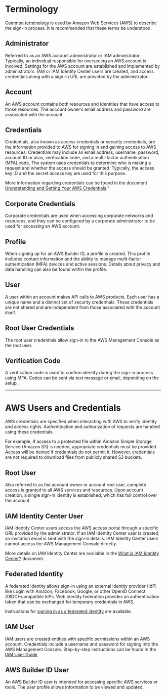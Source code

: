 # Terminology

[Common terminology](https://docs.aws.amazon.com/general/latest/gr/glos-chap.html) is used by Amazon Web Services (AWS) to describe the sign-in process. It is recommended that these terms be understood.

## Administrator

Referred to as an AWS account administrator or IAM administrator. Typically, an individual responsible for overseeing an AWS account is involved. Settings for the AWS account are established and implemented by administrators. IAM or IAM Identity Center users are created, and access credentials along with a sign-in URL are provided by the administrator.

## Account

An AWS account contains both resources and identities that have access to those resources. The account owner’s email address and password are associated with the account.

## Credentials

Credentials, also known as access credentials or security credentials, are the information provided to AWS for signing in and gaining access to AWS resources. Credentials may include an email address, username, password, account ID or alias, verification code, and a multi-factor authentication (MFA) code. The system uses credentials to determine who is making a request and whether the access should be granted. Typically, the access key ID and the secret access key are used for this purpose.

More information regarding credentials can be found in the document [Understanding and Getting Your AWS Credentials](https://docs.aws.amazon.com/IAM/latest/UserGuide/security-creds.html).”

## Corporate Credentials

Corporate credentials are used when accessing corporate networks and resources, and they can be configured by a corporate administrator to be used for accessing an AWS account.

## Profile

When signing up for an AWS Builder ID, a profile is created. This profile includes contact information and the ability to manage multi-factor authentication (MFA) devices and active sessions. Details about privacy and data handling can also be found within the profile.

## User

A user within an account makes API calls to AWS products. Each user has a unique name and a distinct set of security credentials. These credentials are not shared and are independent from those associated with the account itself.

## Root User Credentials

The root user credentials allow sign-in to the AWS Management Console as the root user.

## Verification Code

A verification code is used to confirm identity during the sign-in process using MFA. Codes can be sent via text message or email, depending on the setup.

---

# AWS Users and Credentials

AWS credentials are specified when interacting with AWS to verify identity and access rights. Authentication and authorization of requests are handled using these credentials.

For example, if access to a protected file within Amazon Simple Storage Service (Amazon S3) is needed, appropriate credentials must be provided. Access will be denied if credentials do not permit it. However, credentials are not required to download files from publicly shared S3 buckets.

## Root User

Also referred to as the account owner or account root user, complete access is granted to all AWS services and resources. Upon account creation, a single sign-in identity is established, which has full control over the account.

## IAM Identity Center User

IAM Identity Center users access the AWS access portal through a specific URL provided by the administrator. If an IAM Identity Center user is created, an invitation email is sent with the sign-in details. IAM Identity Center users cannot access the AWS Management Console directly.

More details on IAM Identity Center are available in the [What is IAM Identity Center?](https://docs.aws.amazon.com/singlesignon/latest/userguide/what-is.html) document.

## Federated Identity

A federated identity allows sign-in using an external identity provider (IdP) like Login with Amazon, Facebook, Google, or other OpenID Connect (OIDC)-compatible IdPs. Web identity federation provides an authentication token that can be exchanged for temporary credentials in AWS.

Instructions for [signing in as a federated identity](https://docs.aws.amazon.com/signin/latest/userguide/federated-identity-overview.html) are available.

## IAM User

IAM users are created entities with specific permissions within an AWS account. Credentials include a username and password for signing into the AWS Management Console. Step-by-step instructions can be found in the [IAM User Guide](https://docs.aws.amazon.com/IAM/latest/UserGuide/id.html).

## AWS Builder ID User

An AWS Builder ID user is intended for accessing specific AWS services or tools. The user profile allows information to be viewed and updated.